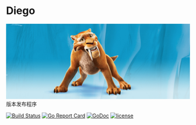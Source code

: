 # Diego
![](./diego.jpg)
版本发布程序


[![Build Status](https://travis-ci.org/ckeyer/diego.png?branch=master)](https://travis-ci.org/ckeyer/diego)
[![Go Report Card](https://goreportcard.com/badge/github.com/ckeyer/diego)](https://goreportcard.com/report/github.com/ckeyer/diego)
[![GoDoc](https://godoc.org/github.com/ckeyer/diego?status.png)](http://godoc.org/github.com/ckeyer/diego)
[![license](https://img.shields.io/badge/license-GPL%20V3.0-blue.svg?maxAge=2592000)](https://github.com/ckeyer/diego/blob/master/LICENSE)
